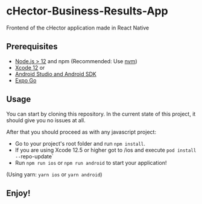 # cHector-Business-Results-App

Frontend of the cHector application made in React Native

## Prerequisites

- [Node.js > 12](https://nodejs.org) and npm (Recommended: Use [nvm](https://github.com/nvm-sh/nvm))
- [Xcode 12](https://developer.apple.com/xcode) or 
- [Android Studio and Android SDK](https://developer.android.com/studio)
- [Expo Go](https://expo.dev/client)

## Usage

You can start by cloning this repository. In the current state of this project, it should give you no issues at all.

After that you should proceed as with any javascript project:

- Go to your project's root folder and run `npm install`.
- If you are using Xcode 12.5 or higher got to /ios and execute `pod install --`repo-update`
- Run `npm run ios` or `npm run android` to start your application!

(Using yarn: `yarn ios` or `yarn android`)

## Enjoy! 
